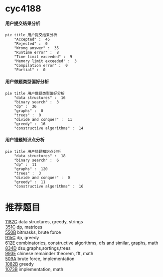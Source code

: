 # cyc4188

<!-- tabs:start -->



#### **用户提交结果分析**

```mermaid
pie title 用户提交结果分析
    "Accepted" :  45
    "Rejected" :  0
    "Wrong answer" :  35
    "Runtime error" :  8
    "Time limit exceeded" :  9
    "Memory limit exceeded" :  3
    "Compilation error" :  0
    "Partial" :  0
```

#### **用户做题类型偏好分析**

```mermaid
pie title 用户做题类型偏好分析
    "data structures" :  16
    "binary search" :  3
    "dp" :  36
    "graphs" :  0
    "trees" :  0
    "divide and conquer" :  11
    "greedy" :  16
    "constructive algorithms" :  14
```
#### **用户错题知识点分析**

```mermaid
pie title 用户错题知识点分析
    "data structures" :  18
    "binary search" :  6
    "dp" :  11
    "graphs" :  120
    "trees" :  3
    "divide and conquer" :  0
    "greedy" :  11
    "constructive algorithms" :  16
```



<!-- tabs:end -->
# 推荐题目
[1182C](https://codeforces.com/contest/1182/problem/C)		data structures,
                        greedy,
                        strings		  
[351C](https://codeforces.com/contest/351/problem/C)		dp,
                        matrices		  
[550B](https://codeforces.com/contest/550/problem/B)		bitmasks,
                        brute force		  
[915C](https://codeforces.com/contest/915/problem/C)		dp,
                        greedy		  
[612E](https://codeforces.com/contest/612/problem/E)		combinatorics,
                        constructive algorithms,
                        dfs and similar,
                        graphs,
                        math		  
[834D](https://codeforces.com/contest/834/problem/D)		dsu,graphs,sortings,trees		  
[993E](https://codeforces.com/contest/993/problem/E)		chinese remainder theorem,
                        fft,
                        math		  
[509A](https://codeforces.com/contest/509/problem/A)		brute force,
                        implementation		  
[1082B](https://codeforces.com/contest/1082/problem/B)		greedy		  
[1073B](https://codeforces.com/contest/1073/problem/B)		implementation,
                        math		  
